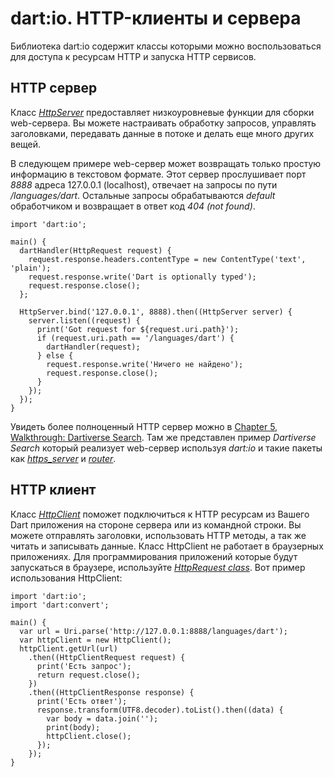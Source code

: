 # dart:io. HTTP-клиенты и сервера
Библиотека dart:io содержит классы которыми можно воспользоваться для доступа к ресурсам HTTP и запуска HTTP сервисов.

## HTTP сервер
Класс [*HttpServer*](http://api.dartlang.org/dart_io/HttpServer.html) предоставляет низкоуровневые функции для сборки web-сервера. Вы можете настраивать обработку запросов, управлять заголовками, передавать данные в потоке и делать еще много других вещей.

В следующем примере web-сервер может возвращать только простую информацию в текстовом формате. Этот сервер прослушивает порт *8888* адреса 127.0.0.1 (localhost), отвечает на запросы по пути */languages/dart*. Остальные запросы обрабатываются *default* обработчиком и возвращает в ответ код *404 (not found)*.

```
import 'dart:io';

main() {
  dartHandler(HttpRequest request) {
    request.response.headers.contentType = new ContentType('text', 'plain');
    request.response.write('Dart is optionally typed');
    request.response.close();
  };

  HttpServer.bind('127.0.0.1', 8888).then((HttpServer server) {
    server.listen((request) { 
      print('Got request for ${request.uri.path}');
      if (request.uri.path == '/languages/dart') {
        dartHandler(request);
      } else {
        request.response.write('Ничего не найдено');
        request.response.close();
      }
    });
  });
}
```

Увидеть более полноценный HTTP сервер можно в [Chapter 5, Walkthrough: Dartiverse Search](https://www.dartlang.org/docs/dart-up-and-running/contents/ch05.html). Там же представлен пример *Dartiverse Search* который реализует web-сервер используя *dart:io* и такие пакеты как [*https_server*](https://pub.dartlang.org/packages/http_server) и [*router*](http://pub.dartlang.org/packages/route).

## HTTP клиент
Класс [*HttpClient*](http://api.dartlang.org/dart_io/HttpClient.html) поможет подключиться к HTTP ресурсам из Вашего Dart приложения на стороне сервера или из командной строки. Вы можете отправлять заголовки, использовать HTTP методы, а так же читать и записывать данные. Класс HttpClient не работает в браузерных приложениях. Для программирования приложений которые будут запускаться в браузере, используйте [*HttpRequest class*](https://www.dartlang.org/docs/dart-up-and-running/contents/ch03.html#ch03-httprequest). Вот пример использования HttpClient:

```
import 'dart:io';
import 'dart:convert';

main() {
  var url = Uri.parse('http://127.0.0.1:8888/languages/dart');
  var httpClient = new HttpClient();
  httpClient.getUrl(url)
    .then((HttpClientRequest request) {
      print('Есть запрос');
      return request.close();
    })
    .then((HttpClientResponse response) {
      print('Есть ответ');
      response.transform(UTF8.decoder).toList().then((data) {
        var body = data.join('');
        print(body);
        httpClient.close();
      });
    });
}
```